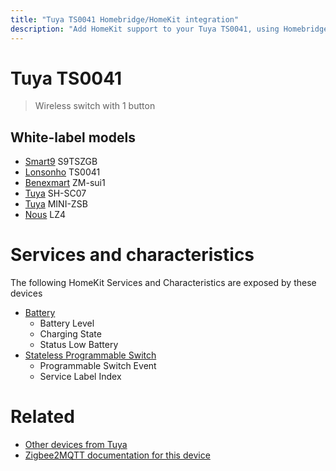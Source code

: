 ```yaml
---
title: "Tuya TS0041 Homebridge/HomeKit integration"
description: "Add HomeKit support to your Tuya TS0041, using Homebridge, Zigbee2MQTT and homebridge-z2m."
---
```

<!---
This file has been GENERATED using src/docgen/docgen.ts
DO NOT EDIT THIS FILE MANUALLY!
-->
# Tuya TS0041
> Wireless switch with 1 button


## White-label models
* [Smart9](../index.md#smart9) S9TSZGB
* [Lonsonho](../index.md#lonsonho) TS0041
* [Benexmart](../index.md#benexmart) ZM-sui1
* [Tuya](../index.md#tuya) SH-SC07
* [Tuya](../index.md#tuya) MINI-ZSB
* [Nous](../index.md#nous) LZ4

# Services and characteristics
The following HomeKit Services and Characteristics are exposed by
these devices

* [Battery](../../battery.md)
  * Battery Level
  * Charging State
  * Status Low Battery
* [Stateless Programmable Switch](../../action.md)
  * Programmable Switch Event
  * Service Label Index


# Related
* [Other devices from Tuya](../index.md#tuya)
* [Zigbee2MQTT documentation for this device](https://www.zigbee2mqtt.io/devices/TS0041.html)